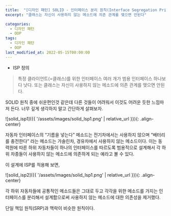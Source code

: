 ```yaml
---
title:  "[디자인 패턴] SOLID - 인터페이스 분리 원칙(Interface Segregation Principle)"
excerpt: "클래스는 자신이 사용하지 않는 메소드에 의존 관계를 맺으면 안된다"

categories:
  - 디자인 패턴
  - OOP
tags:
  - 디자인 패턴
  - OOP
last_modified_at: 2022-05-15T00:00:00
---
```



- ISP 정의

> 특정 클라이언트(=클래스)를 위한 인터페이스 여러 개가 범용 인터페이스 하나보다 낫다.
또는 클래스는 자신이 사용하지 않는 메소드에 의존 관계를 맺으면 안된다.
> 

SOLID 원칙 중에 쉬운편인것 같은데 다른 것들이 어려워서 이것도 어려운 듯한 느낌마저 든다. 너무 깊게 생각하지 말고 간단하게 살펴보자.

![solid_isp1]({{ '/assets/images/solid_lsp1.png' | relative_url }}){: .align-center}

자동차 인터페이스의 “기름을 넣는다” 메소드는 전기차에서는 사용하지 않으며 “배터리를 충전한다” 라는 메소드는 가솔린차, 경유차에서 사용하지 않는 메소드이다. 
이는 동력원에 따른 하위 자동차들이 하나의 인터페이스를 따르도록 범용적으로 설계해서 각 하위 차종들이 사용하지 않는 메소드에 의존하게 되는 예라고 볼 수 있다.

이 설계에 ISP를 적용해 보면,

![solid_isp2]({{ '/assets/images/solid_lsp1.png' | relative_url }}){: .align-center}

각 하위 자동차들에 공통적인 메소드들은 그대로 두고 각각을 위한 메소드를 가지는 인터페이스를 분리해서 설계함으로써 사용하지 않는 메소드에 대한 의존성을 제거했다.

단일 책임 원칙(SRP)과 맥락이 비슷한 원칙이다.
